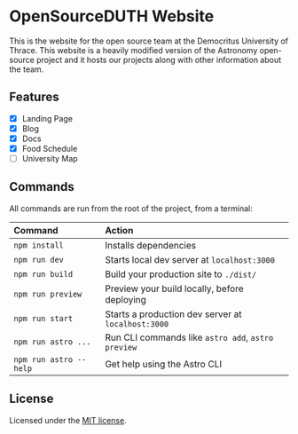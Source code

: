 # OpenSourceDUTH Website
This is the website for the open source team at the Democritus University of Thrace. This website is a heavily modified version of the Astronomy open-source project and it hosts our projects along with other information about the team.

## Features
- [x] Landing Page
- [x] Blog
- [x] Docs
- [x] Food Schedule
- [ ] University Map

## Commands
All commands are run from the root of the project, from a terminal:

| Command                | Action                                              |
| :--------------------- | :---------------------------------------------------|
| `npm install`          | Installs dependencies                              |
| `npm run dev`          | Starts local dev server at `localhost:3000`        |
| `npm run build`        | Build your production site to `./dist/`            |
| `npm run preview`      | Preview your build locally, before deploying       |
| `npm run start`        | Starts a production dev server at  `localhost:3000`|
| `npm run astro ...`    | Run CLI commands like `astro add`, `astro preview` |
| `npm run astro --help` | Get help using the Astro CLI                       |


## License
Licensed under the [MIT license](https://github.com/mickasmt/astro-nomy/blob/main/LICENSE.md).
